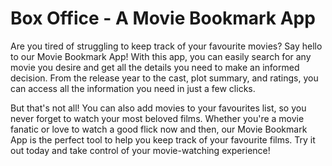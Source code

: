 # Box Office - A Movie Bookmark App

Are you tired of struggling to keep track of your favourite movies? Say hello to our Movie Bookmark App! With this app, you can easily search for any movie you desire and get all the details you need to make an informed decision. From the release year to the cast, plot summary, and ratings, you can access all the information you need in just a few clicks.

But that's not all! You can also add movies to your favourites list, so you never forget to watch your most beloved films. Whether you're a movie fanatic or love to watch a good flick now and then, our Movie Bookmark App is the perfect tool to help you keep track of your favourite films. Try it out today and take control of your movie-watching experience!
